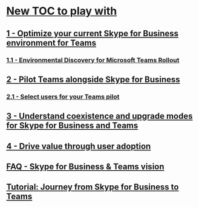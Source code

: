 # [New TOC to play with](../Journey-SkypeforBusiness-Teams.md)
## [1 - Optimize your current Skype for Business environment for Teams](../prepare-teams.md)
### [1.1 - Environmental Discovery for Microsoft Teams Rollout](../environmental-discovery-for-microsoft-teams-rollout.md)
## [2 - Pilot Teams alongside Skype for Business](../pilot-essentials.md)
### [2.1 - Select users for your Teams pilot](../select-users-for-your-teams-pilot.md)
## [3 - Understand coexistence and upgrade modes for Skype for Business and Teams](../upgrade-and-coexistence-of-skypeforbusiness-and-teams.md)
## [4 - Drive value through user adoption](../continue-journey.md)
## [FAQ - Skype for Business & Teams vision](../FAQ-journey.md)
## [Tutorial: Journey from Skype for Business to Teams](../Tutorial-Journey-SkypeforBusiness-to-Teams.yml)

